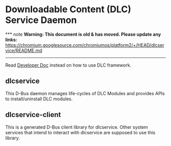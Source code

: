 # Downloadable Content (DLC) Service Daemon

*** note
**Warning: This document is old & has moved.  Please update any links:**<br>
https://chromium.googlesource.com/chromiumos/platform2/+/HEAD/dlcservice/README.md
***

Read [Developer Doc] instead on how to use DLC framework.

## dlcservice
This D-Bus daemon manages life-cycles of DLC Modules and provides APIs to
install/uninstall DLC modules.

## dlcservice-client
This is a generated D-Bus client library for dlcservice. Other system services
that intend to interact with dlcservice are supposed to use this library.

[Developer Doc]: docs/developer.md
